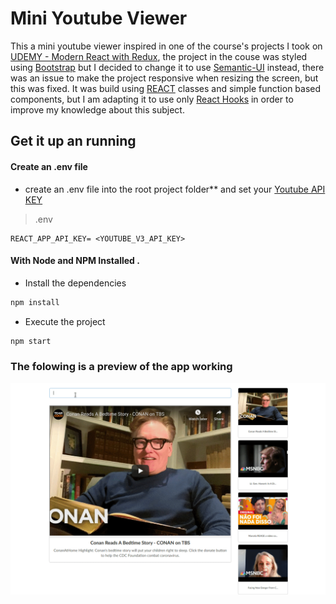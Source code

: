 # Mini Youtube Viewer

This a mini youtube viewer inspired in one of the course's projects I took on [UDEMY - Modern React with Redux](https://www.udemy.com/course/react-redux/), the project in the couse was styled using [Bootstrap](https://getbootstrap.com/) but I decided to change it to use [Semantic-UI](https://semantic-ui.com/) instead, there was an issue to make the project responsive when resizing the screen, but this was fixed. It was build using [REACT](https://reactjs.org/) classes and simple function based components, but I am adapting it to use only [React Hooks](https://reactjs.org/docs/hooks-intro.html) in order 
to improve my knowledge about this subject. 


## Get it up an running

#### Create an .env file

- create an .env file into the root project folder** and set your [Youtube API KEY](https://developers.google.com/youtube/v3/getting-started)

> .env

```
REACT_APP_API_KEY= <YOUTUBE_V3_API_KEY>
```

#### With Node and NPM Installed .

- Install the dependencies

```bash
npm install
```

- Execute the project
```bash
npm start
```


### The folowing is a preview of the app working


![map_sample](resources/miniyoutubeviewer.gif)
